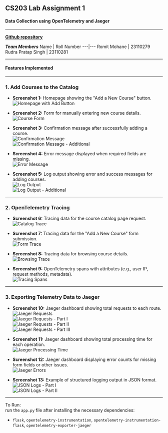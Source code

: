 ## CS203 Lab Assignment 1

#### Data Collection using OpenTelemetry and Jaeger

---

**[Github repository](https://github.com/Reckadon/STT-Assignment1-DataCollection)**

**_Team Members_**
Name | Roll Number
---|---
Romit Mohane | 23110279
Rudra Pratap Singh | 23110281

---

#### Features Implemented

---

### 1. Add Courses to the Catalog

- **Screenshot 1:** Homepage showing the "Add a New Course" button.  
  ![Homepage with Add Button](screenshots/screenshot1.png)

- **Screenshot 2:** Form for manually entering new course details.  
  ![Course Form](screenshots/screenshot2.png)

- **Screenshot 3:** Confirmation message after successfully adding a course.  
  ![Confirmation Message](screenshots/screenshot3.png)  
  ![Confirmation Message - Additional](screenshots/screenshot3-I.png)

- **Screenshot 4:** Error message displayed when required fields are missing.  
  ![Error Message](screenshots/screenshot4.png)

- **Screenshot 5:** Log output showing error and success messages for adding courses.  
  ![Log Output](screenshots/screenshot5.png)  
  ![Log Output - Additional](screenshots/screenshot5-I.png)

---

### 2. OpenTelemetry Tracing

- **Screenshot 6:** Tracing data for the course catalog page request.  
  ![Catalog Trace](screenshots/screenshot6.png)

- **Screenshot 7:** Tracing data for the "Add a New Course" form submission.  
  ![Form Trace](screenshots/screenshot7.png)

- **Screenshot 8:** Tracing data for browsing course details.  
  ![Browsing Trace](screenshots/screenshot8.png)

- **Screenshot 9:** OpenTelemetry spans with attributes (e.g., user IP, request methods, metadata).  
  ![Tracing Spans](screenshots/screenshot9.png)

---

### 3. Exporting Telemetry Data to Jaeger

- **Screenshot 10:** Jaeger dashboard showing total requests to each route.  
  ![Jaeger Requests](screenshots/screenshot10.png)  
  ![Jaeger Requests - Part I](screenshots/screenshot10-I.png)  
  ![Jaeger Requests - Part II](screenshots/screenshot10-II.png)  
  ![Jaeger Requests - Part III](screenshots/screenshot10-III.png)

- **Screenshot 11:** Jaeger dashboard showing total processing time for each operation.  
  ![Jaeger Processing Time](screenshots/screenshot11.png)

- **Screenshot 12:** Jaeger dashboard displaying error counts for missing form fields or other issues.  
  ![Jaeger Errors](screenshots/screenshot12.png)

- **Screenshot 13:** Example of structured logging output in JSON format.  
  ![JSON Logs - Part I](screenshots/screenshot13-I.png)  
  ![JSON Logs - Part II](screenshots/screenshot13-II.png)

---

To Run:  
run the `app.py` file after installing the necessary dependencies:

- `flask`, `opentelemetry-instrumentation`, `opentelemetry-instrumentation-flask`, `opentelemetry-exporter-jaeger`
